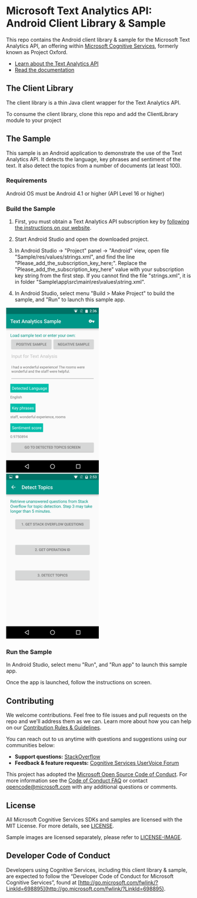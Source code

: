 # Microsoft Text Analytics API: Android Client Library & Sample
This repo contains the Android client library & sample for the Microsoft Text Analytics API, an offering within [Microsoft Cognitive Services](https://www.microsoft.com/cognitive-services), formerly known as Project Oxford.
* [Learn about the Text Analytics API](https://www.microsoft.com/cognitive-services/en-us/text-analytics-api)
* [Read the documentation](https://www.microsoft.com/cognitive-services/en-us/text-analytics/documentation)

## The Client Library
The client library is a thin Java client wrapper for the Text Analytics API.

To consume the client library, clone this repo and add the ClientLibrary module to your project

## The Sample
This sample is an Android application to demonstrate the use of the Text Analytics API. It detects the language, key phrases and sentiment of the text. It also detect the topics from a number of documents (at least 100).

### Requirements
Android OS must be Android 4.1 or higher (API Level 16 or higher)

### Build the Sample
1. First, you must obtain a Text Analytics API subscription key by [following the instructions on our website](<https://www.microsoft.com/cognitive-services/en-us/sign-up>).

2.  Start Android Studio and open the downloaded project.

3.  In Android Studio -\> "Project" panel -\> "Android" view, open file
    "Sample/res/values/strings.xml", and find the line
    "Please\_add\_the\_subscription\_key\_here;". Replace the
    "Please\_add\_the\_subscription\_key\_here" value with your subscription key
    string from the first step. If you cannot find the file "strings.xml", it is
    in folder "Sample\app\src\main\res\values\string.xml".

4.  In Android Studio, select menu "Build \> Make Project" to build the sample, and "Run" to launch this sample app.

<img src="SampleScreenshots/Screen1.png" width="50%"/>
<img src="SampleScreenshots/Screen2.png" width="50%"/>

### Run the Sample
In Android Studio, select menu "Run", and "Run app" to launch this sample app.

Once the app is launched, follow the instructions on screen.

## Contributing
We welcome contributions. Feel free to file issues and pull requests on the repo and we'll address them as we can. Learn more about how you can help on our [Contribution Rules & Guidelines](</CONTRIBUTING.md>). 

You can reach out to us anytime with questions and suggestions using our communities below:
 - **Support questions:** [StackOverflow](<https://stackoverflow.com/questions/tagged/microsoft-cognitive>)
 - **Feedback & feature requests:** [Cognitive Services UserVoice Forum](<https://cognitive.uservoice.com>)

This project has adopted the [Microsoft Open Source Code of Conduct](https://opensource.microsoft.com/codeofconduct/). For more information see the [Code of Conduct FAQ](https://opensource.microsoft.com/codeofconduct/faq/) or contact [opencode@microsoft.com](mailto:opencode@microsoft.com) with any additional questions or comments.


## License
All Microsoft Cognitive Services SDKs and samples are licensed with the MIT License. For more details, see
[LICENSE](</LICENSE.md>).

Sample images are licensed separately, please refer to [LICENSE-IMAGE](</LICENSE-IMAGE.md>).


## Developer Code of Conduct
Developers using Cognitive Services, including this client library & sample, are expected to follow the “Developer Code of Conduct for Microsoft Cognitive Services”, found at [http://go.microsoft.com/fwlink/?LinkId=698895](http://go.microsoft.com/fwlink/?LinkId=698895).
